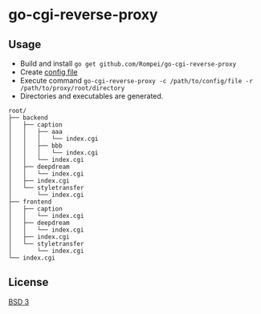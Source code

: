 # go-cgi-reverse-proxy

## Usage

- Build and install `go get github.com/Rompei/go-cgi-reverse-proxy`
- Create [config file](https://github.com/Rompei/go-cgi-reverse-proxy/tree/master/config/config.yaml)
- Execute command `go-cgi-reverse-proxy -c /path/to/config/file -r /path/to/proxy/root/directory`
- Directories and executables are generated.

```
root/
├── backend
│   ├── caption
│   │   ├── aaa
│   │   │   └── index.cgi
│   │   ├── bbb
│   │   │   └── index.cgi
│   │   └── index.cgi
│   ├── deepdream
│   │   └── index.cgi
│   ├── index.cgi
│   └── styletransfer
│       └── index.cgi
├── frontend
│   ├── caption
│   │   └── index.cgi
│   ├── deepdream
│   │   └── index.cgi
│   ├── index.cgi
│   └── styletransfer
│       └── index.cgi
└── index.cgi
```

## License

[BSD 3](https://opensource.org/licenses/BSD-3-Clause)
